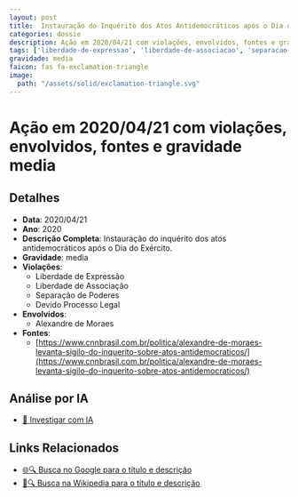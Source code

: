 ```yaml
---
layout: post
title:  Instauração do Inquérito dos Atos Antidemocráticos após o Dia do Exército
categories: dossie
description: Ação em 2020/04/21 com violações, envolvidos, fontes e gravidade media
tags: ['liberdade-de-expressao', 'liberdade-de-associacao', 'separacao-de-poderes', 'devido-processo-legal', 'alexandre-de-moraes', 'gravidade-media']
gravidade: media
faicon: fas fa-exclamation-triangle
image:
  path: "/assets/solid/exclamation-triangle.svg"
---
```


# Ação em 2020/04/21 com violações, envolvidos, fontes e gravidade media

## Detalhes
- **Data**: 2020/04/21
- **Ano**: 2020
- **Descrição Completa**: Instauração do inquérito dos atos antidemocráticos após o Dia do Exército.
- **Gravidade**: media <i class="fas fa-exclamation-triangle fa-2x"></i>
- **Violações**:
  - Liberdade de Expressão
  - Liberdade de Associação
  - Separação de Poderes
  - Devido Processo Legal
- **Envolvidos**:
  - Alexandre de Moraes
- **Fontes**:
  - [https://www.cnnbrasil.com.br/politica/alexandre-de-moraes-levanta-sigilo-do-inquerito-sobre-atos-antidemocraticos/](https://www.cnnbrasil.com.br/politica/alexandre-de-moraes-levanta-sigilo-do-inquerito-sobre-atos-antidemocraticos/)

## Análise por IA
- [🤖 Investigar com IA](https://www.perplexity.ai/search?q=%22Alexandre%20de%20Moraes%22%20Instaura%C3%A7%C3%A3o%20do%20Inqu%C3%A9rito%20dos%20Atos%20Antidemocr%C3%A1ticos%20ap%C3%B3s%20o%20Dia%20do%20Ex%C3%A9rcito%20Instaura%C3%A7%C3%A3o%20do%20inqu%C3%A9rito%20dos%20atos%20antidemocr%C3%A1ticos%20ap%C3%B3s%20o%20Dia%20do%20Ex%C3%A9rcito.%20Liberdade%20de%20Express%C3%A3o%20Liberdade%20de%20Associa%C3%A7%C3%A3o%20Separa%C3%A7%C3%A3o%20de%20Poderes%20Devido%20Processo%20Legal%202020%20gravidade%20media)

## Links Relacionados
- [🌐🔍 Busca no Google para o título e descrição](https://www.google.com/search?q=%22Alexandre%20de%20Moraes%22%20Instaura%C3%A7%C3%A3o%20do%20Inqu%C3%A9rito%20dos%20Atos%20Antidemocr%C3%A1ticos%20ap%C3%B3s%20o%20Dia%20do%20Ex%C3%A9rcito%20Instaura%C3%A7%C3%A3o%20do%20inqu%C3%A9rito%20dos%20atos%20antidemocr%C3%A1ticos%20ap%C3%B3s%20o%20Dia%20do%20Ex%C3%A9rcito.%20Liberdade%20de%20Express%C3%A3o%20Liberdade%20de%20Associa%C3%A7%C3%A3o%20Separa%C3%A7%C3%A3o%20de%20Poderes%20Devido%20Processo%20Legal%202020%20gravidade%20media)
- [📖🔍 Busca na Wikipedia para o título e descrição](https://pt.wikipedia.org/w/index.php?search=%22Alexandre%20de%20Moraes%22%20Instaura%C3%A7%C3%A3o%20do%20Inqu%C3%A9rito%20dos%20Atos%20Antidemocr%C3%A1ticos%20ap%C3%B3s%20o%20Dia%20do%20Ex%C3%A9rcito%20Instaura%C3%A7%C3%A3o%20do%20inqu%C3%A9rito%20dos%20atos%20antidemocr%C3%A1ticos%20ap%C3%B3s%20o%20Dia%20do%20Ex%C3%A9rcito.%20Liberdade%20de%20Express%C3%A3o%20Liberdade%20de%20Associa%C3%A7%C3%A3o%20Separa%C3%A7%C3%A3o%20de%20Poderes%20Devido%20Processo%20Legal%202020%20gravidade%20media)

